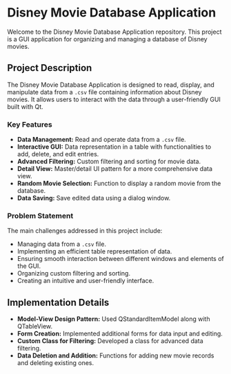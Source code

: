 # Disney Movie Database Application

Welcome to the Disney Movie Database Application repository. This project is a GUI application for organizing and managing a database of Disney movies.

## Project Description

The Disney Movie Database Application is designed to read, display, and manipulate data from a `.csv` file containing information about Disney movies. It allows users to interact with the data through a user-friendly GUI built with Qt.

### Key Features

- **Data Management:** Read and operate data from a `.csv` file.
- **Interactive GUI:** Data representation in a table with functionalities to add, delete, and edit entries.
- **Advanced Filtering:** Custom filtering and sorting for movie data.
- **Detail View:** Master/detail UI pattern for a more comprehensive data view.
- **Random Movie Selection:** Function to display a random movie from the database.
- **Data Saving:** Save edited data using a dialog window.

### Problem Statement

The main challenges addressed in this project include:

- Managing data from a `.csv` file.
- Implementing an efficient table representation of data.
- Ensuring smooth interaction between different windows and elements of the GUI.
- Organizing custom filtering and sorting.
- Creating an intuitive and user-friendly interface.

## Implementation Details

- **Model-View Design Pattern:** Used QStandardItemModel along with QTableView.
- **Form Creation:** Implemented additional forms for data input and editing.
- **Custom Class for Filtering:** Developed a class for advanced data filtering.
- **Data Deletion and Addition:** Functions for adding new movie records and deleting existing ones.

